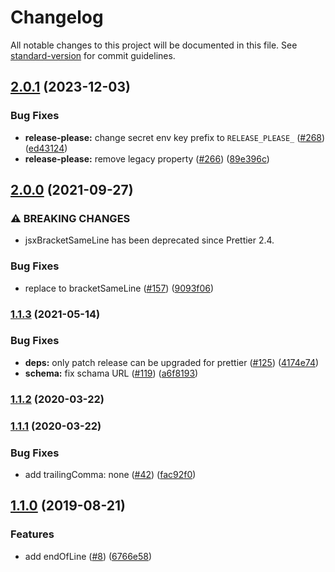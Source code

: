 # Changelog

All notable changes to this project will be documented in this file. See [standard-version](https://github.com/conventional-changelog/standard-version) for commit guidelines.

## [2.0.1](https://github.com/inabagumi/prettier-config/compare/v2.0.0...v2.0.1) (2023-12-03)


### Bug Fixes

* **release-please:** change secret env key prefix to `RELEASE_PLEASE_` ([#268](https://github.com/inabagumi/prettier-config/issues/268)) ([ed43124](https://github.com/inabagumi/prettier-config/commit/ed431241bfdb9912d6130b5509e0b34c3ff6829f))
* **release-please:** remove legacy property ([#266](https://github.com/inabagumi/prettier-config/issues/266)) ([89e396c](https://github.com/inabagumi/prettier-config/commit/89e396c36bf39564cea1d83764ac7f2726fab4bf))

## [2.0.0](https://www.github.com/inabagumi/prettier-config/compare/v1.1.3...v2.0.0) (2021-09-27)


### ⚠ BREAKING CHANGES

* jsxBracketSameLine has been deprecated since Prettier 2.4.

### Bug Fixes

* replace to bracketSameLine ([#157](https://www.github.com/inabagumi/prettier-config/issues/157)) ([9093f06](https://www.github.com/inabagumi/prettier-config/commit/9093f06fca9d186096a249a9d2a5a7685e853a6f))

### [1.1.3](https://www.github.com/inabagumi/prettier-config/compare/v1.1.2...v1.1.3) (2021-05-14)


### Bug Fixes

* **deps:** only patch release can be upgraded for prettier ([#125](https://www.github.com/inabagumi/prettier-config/issues/125)) ([4174e74](https://www.github.com/inabagumi/prettier-config/commit/4174e747126e9fcd1a467d07b0877a65ca3bd75f))
* **schema:** fix schama URL ([#119](https://www.github.com/inabagumi/prettier-config/issues/119)) ([a6f8193](https://www.github.com/inabagumi/prettier-config/commit/a6f81935e5f243d01482cdd89d82480857bdeb13))

### [1.1.2](https://github.com/inabagumi/prettier-config/compare/v1.1.1...v1.1.2) (2020-03-22)

### [1.1.1](https://github.com/inabagumi/prettier-config/compare/v1.1.0...v1.1.1) (2020-03-22)


### Bug Fixes

* add trailingComma: none ([#42](https://github.com/inabagumi/prettier-config/issues/42)) ([fac92f0](https://github.com/inabagumi/prettier-config/commit/fac92f01a414032e4cd7de4e07411aa36e96e03d))

## [1.1.0](https://github.com/inabagumi/prettier-config/compare/v1.0.0...v1.1.0) (2019-08-21)


### Features

* add endOfLine ([#8](https://github.com/inabagumi/prettier-config/issues/8)) ([6766e58](https://github.com/inabagumi/prettier-config/commit/6766e58))
